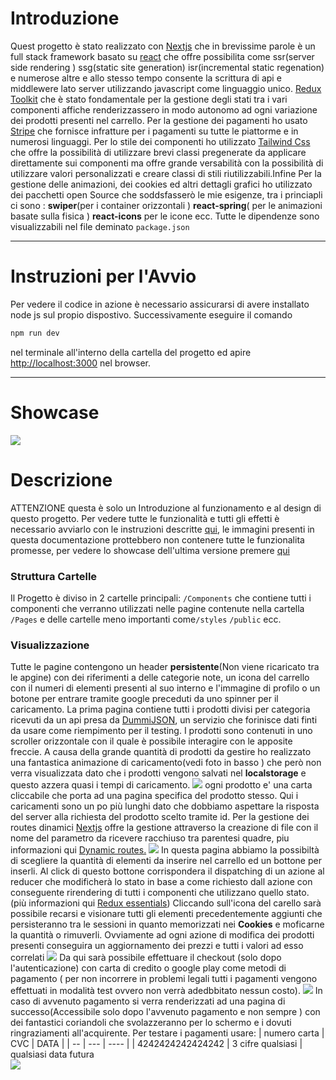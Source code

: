 # Introduzione

Quest progetto è stato realizzato con [Nextjs](https://nextjs.org/) che in brevissime parole è un full stack framework basato su [react]('https://reactjs.org/) che offre possibilita come ssr(server side rendering ) ssg(static site generation) isr(incremental static regenation) e numerose altre e allo stesso tempo consente la scrittura di api e middlewere lato server utilizzando javascript come linguaggio unico. [Redux Toolkit](https://redux-toolkit.js.org/) che è stato fondamentale per la gestione degli stati tra i vari componenti affiche renderizzassero in modo autonomo ad ogni variazione dei prodotti presenti nel carrello. Per la gestione dei pagamenti ho usato [Stripe]('https://stripe.com/com) che fornisce infratture per i pagamenti su tutte le piattorme e in numerosi linguaggi. Per lo stile dei componenti ho utilizzato [Tailwind Css](https://tailwindcss.com/) che offre la possibilità di utilizzare brevi classi pregenerate da applicare direttamente sui componenti ma offre grande versabilità con la possibilità di utilizzare valori personalizzati e creare classi di stili riutilizzabili.Infine Per la gestione delle animazioni, dei cookies ed altri dettagli grafici ho utilizzato dei pacchetti open Source che soddsfasserò le mie esigenze, tra i princiapli ci sono : **swiper**(per i container orizzontali ) **react-spring**( per le animazioni basate sulla fisica ) **react-icons** per le icone ecc. Tutte le dipendenze sono visualizzabili nel file deminato `package.json`

---

# Instruzioni per l'Avvio

Per vedere il codice in azione è necessario assicurarsi di avere installato node js sul propio dispostivo. Successivamente eseguire il comando

```bash
npm run dev
```

nel terminale all'interno della cartella del progetto ed apire [http://localhost:3000](http://localhost:3000) nel browser.

---

# Showcase

[![](https://drive.google.com/uc?export=download&id=1TLT_ojP-qiaZDQ-vNp9-UMOOc7TJ3z2G)](https://drive.google.com/file/d/1cOkePlWpHNVnh14xdkB0zocvVEA6hyrK/view?usp=sharing 'Premi per visualizzare')

# Descrizione

ATTENZIONE questa è solo un Introduzione al funzionamento e al design di questo progetto. Per vedere tutte le funzionalità e tutti gli effetti è necessario avviarlo con le instruzioni descritte [qui](#instruzioni-per-lavvio), le immagini presenti in questa documentazione prottebbero non contenere tutte le funzionalita promesse, per vedere lo showcase dell'ultima versione premere [qui](#showcase)

### Struttura Cartelle

Il Progetto è diviso in 2 cartelle principali: `/Components` che contiene tutti i componenti che verranno utilizzati nelle pagine contenute nella cartella `/Pages` e delle cartelle meno importanti come`/styles` `/public` ecc.

### Visualizzazione

Tutte le pagine contengono un header **persistente**(Non viene ricaricato tra le apgine) con dei riferimenti a delle categorie note, un icona del carrello con il numeri di elementi presenti al suo interno e l'immagine di profilo o un botone per entrare tramite google preceduti da uno spinner per il caricamento. La prima pagina contiene tutti i prodotti divisi per categoria ricevuti da un api presa da [DummiJSON](https://dummyjson.com/), un servizio che forinisce dati finti da usare come riempimento per il testing. I prodotti sono contenuti in uno scroller orizzontale con il quale è possibile interagire con le apposite freccie. A causa della grande quantità di prodotti da gestire ho realizzato una fantastica animazione di caricamento(vedi foto in basso ) che però non verra visualizzata dato che i prodotti vengono salvati nel **localstorage** e questo azzera quasi i tempi di caricamento.
![](https://drive.google.com/uc?export=download&id=1eYlpjNB-Pcu7yWzPfc9fwGAi_pYufrTO)
ogni prodotto e' una carta cliccabile che porta ad una pagina specifica del prodotto stesso. Qui i caricamenti sono un po più lunghi dato che dobbiamo aspettare la risposta del server alla richiesta del prodotto scelto tramite id. Per la gestione dei routes dinamici [Nextjs](https://nextjs.org/) offre la gestione attraverso la creazione di file con il nome del parametro da ricevere racchiuso tra parentesi quadre, piu informazioni qui [Dynamic routes.](https://nextjs.org/docs/routing/dynamic-routes) ![](https://drive.google.com/uc?export=download&id=1rf_fsrQ3gWRYHtBCdjJobOxeGlfIDejy)
In questa pagina abbiamo la possibiltà di scegliere la quantità di elementi da inserire nel carrello ed un bottone per inserli. Al click di questo bottone corrispondera il dispatching di un azione al reducer che modificherà lo stato in base a come richiesto dall azione con conseguente rirendering di tutti i componenti che utilizzano quello stato. (più informazioni qui [Redux essentials](https://redux.js.org/tutorials/essentials/part-1-overview-concepts)) Cliccando sull'icona del carello sarà possibile recarsi e visionare tutti gli elementi precedentemente aggiunti che persisteranno tra le sessioni in quanto memorizzati nei **Cookies** e moficarne la quantità o rimuverli. Ovviamente ad ogni azione di modifica dei prodotti presenti conseguira un aggiornamento dei prezzi e tutti i valori ad esso correlati ![](https://drive.google.com/uc?export=download&id=1GCmGqLwWGoC9NAw1IyiBa5dvlLZjYbAe) Da qui sarà possibile effettuare il checkout (solo dopo l'autenticazione) con carta di credito o google play come metodi di pagamento ( per non incorrere in problemi legali tutti i pagamenti vengono effettuati in modalità test ovvero non verrà adedbbitato nessun costo). ![](https://drive.google.com/uc?export=download&id=1cczQWKYsKPSwKVzSr_RRLDZCQUd-zieP) In caso di avvenuto pagamento si verra renderizzati ad una pagina di successo(Accessibile solo dopo l'avvenuto pagamento e non sempre ) con dei fantastici coriandoli che svolazzeranno per lo schermo e i dovuti ringraziamenti all'acquirente. Per testare i pagamenti usare:
| numero carta | CVC | DATA |
| -- | --- | ---- |
| 4242424242424242 | 3 cifre qualsiasi | qualsiasi data futura  
 ![](https://drive.google.com/uc?export=download&id=1cN79buj5lTZGGJiSJ8d2OC61BHVG8vKn)
